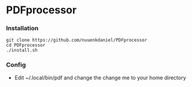 # PDFprocessor
### Installation ###
```
git clone https://github.com/nuuenkdaniel/PDFprocessor
cd PDFprocessor
./install.sh
```

### Config ###
* Edit ~/.local/bin/pdf and change the change me to your home directory
